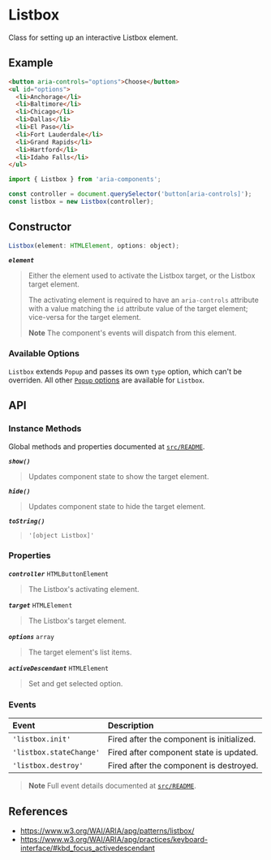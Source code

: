 Listbox
=======

Class for setting up an interactive Listbox element.

## Example

```html
<button aria-controls="options">Choose</button>
<ul id="options">
  <li>Anchorage</li>
  <li>Baltimore</li>
  <li>Chicago</li>
  <li>Dallas</li>
  <li>El Paso</li>
  <li>Fort Lauderdale</li>
  <li>Grand Rapids</li>
  <li>Hartford</li>
  <li>Idaho Falls</li>
</ul>
```

```jsx
import { Listbox } from 'aria-components';

const controller = document.querySelector('button[aria-controls]');
const listbox = new Listbox(controller);
```

## Constructor

```jsx
Listbox(element: HTMLElement, options: object);
```

_**`element`**_  
> Either the element used to activate the Listbox target, or the Listbox target element.
> 
> The activating element is required to have an `aria-controls` attribute with a value matching the `id` attribute value of the target element; vice-versa for the target element.
>
> **Note** The component's events will dispatch from this element.

### Available Options

`Listbox` extends `Popup` and passes its own `type` option, which can't be 
overriden. All other [`Popup` options](../Popup/README.md) are available for `Listbox`.

## API

### Instance Methods

Global methods and properties documented at [`src/README`](../).

_**`show()`**_  
> Updates component state to show the target element.

_**`hide()`**_  
> Updates component state to hide the target element.

_**`toString()`**_  
> `'[object Listbox]'`

### Properties

_**`controller`**_ `HTMLButtonElement`  
> The Listbox's activating element.

_**`target`**_ `HTMLElement`  
> The Listbox's target element.

_**`options`**_ `array`  
> The target element's list items.

_**`activeDescendant`**_ `HTMLElement`  
> Set and get selected option.

### Events

| Event | Description |
|:-----|:----|
| `'listbox.init'` | Fired after the component is initialized. |
| `'listbox.stateChange'` | Fired after component state is updated. |
| `'listbox.destroy'` | Fired after the component is destroyed. |

> **Note** Full event details documented at [`src/README`](../).

## References

- https://www.w3.org/WAI/ARIA/apg/patterns/listbox/
- https://www.w3.org/WAI/ARIA/apg/practices/keyboard-interface/#kbd_focus_activedescendant
